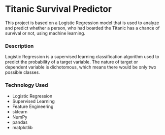 # Titanic Survival Predictor
This project is based on a Logistic Regression model that is used to analyze and predict whether a person, who had boarded the Titanic has a chance of survival or not, using machine learning.

### Description
Logistic Regression is a supervised learning classification algorithm used to predict the probability of a target variable. The nature of target or dependent variable is dichotomous, which means there would be only two possible classes.

### Technology Used
* Logistic Regression
* Supervised Learning
* Feature Engineering
* sklearn
* NumPy
* pandas
* matplotlib
